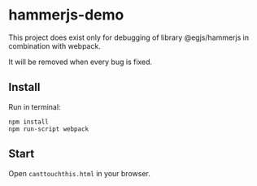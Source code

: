 # hammerjs-demo

This project does exist only for debugging of library @egjs/hammerjs in combination with webpack.

It will be removed when every bug is fixed.


## Install

Run in terminal:

```
npm install
npm run-script webpack
```

## Start

Open `canttouchthis.html` in your browser.